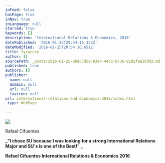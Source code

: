 ```yaml
---
inFeed: false
hasPage: true
inNav: true
inLanguage: null
starred: true
keywords: []
description: 'International Relations & Economics, 2016'
datePublished: '2016-01-25T20:54:15.353Z'
dateModified: '2016-01-25T20:54:10.651Z'
title: Syracuse
author: []
sourcePath: _posts/2016-01-25-6bd67d58-83e4-4ecc-8736-81d2fa826dd2.md
published: true
authors: []
publisher:
  name: null
  domain: null
  url: null
  favicon: null
url: international-relations-and-economics-2016/index.html
_type: WebPage

---
```

![](https://s3-us-west-2.amazonaws.com/the-grid-img/p/10689242115c6712babee023a2c863d58788c76f.jpg)

Rafael Cifuentes

**_"I chose SU because I was looking for a strong International Relations Major and SU´s is one of the Best!" _**

**Rafael Cifuentes International Relations & Economics 2016**

##